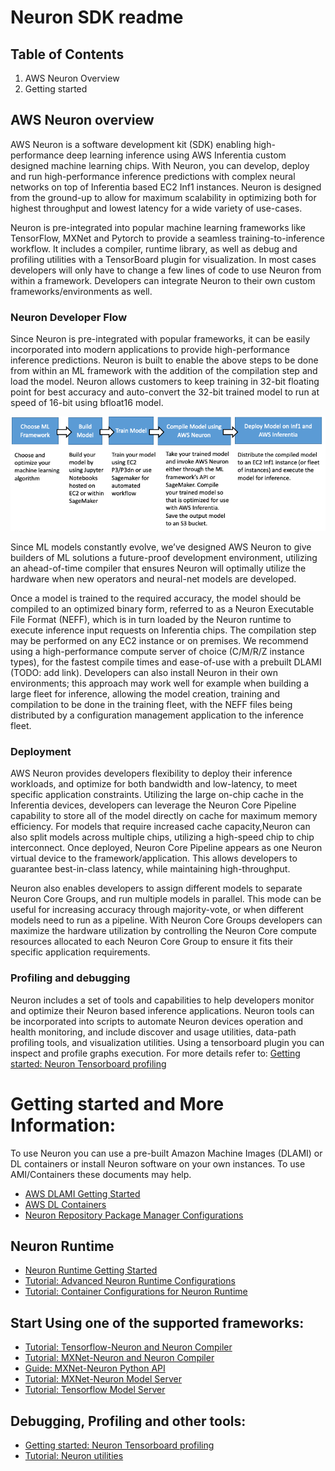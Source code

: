 # Neuron SDK readme

## Table of Contents

1. AWS Neuron Overview
2. Getting started

## AWS Neuron overview

AWS Neuron is a software development kit (SDK) enabling high-performance deep learning inference using AWS Inferentia custom designed machine learning chips. With Neuron, you can develop, deploy and run high-performance inference predictions with complex neural networks on top of Inferentia based EC2 Inf1 instances. Neuron is designed from the ground-up to allow for maximum scalability in optimizing both for highest throughput and lowest latency for a wide variety of use-cases.

Neuron is pre-integrated into popular machine learning frameworks like TensorFlow, MXNet and Pytorch to provide a seamless training-to-inference workflow. It includes a compiler, runtime library, as well as debug and profiling utilities with a TensorBoard plugin for visualization. In most cases developers will only have to change a few lines of code to use Neuron from within a framework. Developers can integrate Neuron to their own custom frameworks/environments as well.


### Neuron Developer Flow

Since Neuron is pre-integrated with popular frameworks, it can be easily incorporated into modern applications to provide high-performance inference predictions. Neuron is built to enable the above steps to be done from within an ML framework with the addition of the compilation step and load the model. Neuron allows customers to keep training in 32-bit floating point for best accuracy and auto-convert the 32-bit trained model to run at speed of 16-bit using bfloat16 model.

![image devflow](./misc/images/devflow.png)

Since ML models constantly evolve, we’ve designed AWS Neuron to give builders of ML solutions a future-proof development environment, utilizing an ahead-of-time compiler that ensures Neuron will optimally utilize the hardware when new operators and neural-net models are developed.

Once a model is trained to the required accuracy, the model should be compiled to an optimized binary form, referred to as a Neuron Executable File Format (NEFF), which is in turn loaded by the Neuron runtime to execute inference input requests on Inferentia chips. The compilation step may be performed on any EC2 instance or on premises. We recommend using a high-performance compute server of choice (C/M/R/Z instance types), for the fastest compile times and ease-of-use with a prebuilt DLAMI (TODO: add link). Developers can also install Neuron in their own environments; this approach may work well for example when building a large fleet for inference, allowing the model creation, training and compilation to be done in the training fleet, with the NEFF files being distributed by a configuration management application to the inference fleet.

### Deployment 

AWS Neuron provides developers flexibility to deploy their inference workloads, and optimize for both bandwidth and low-latency, to meet specific application constraints. Utilizing the large on-chip cache in the Inferentia devices, developers can leverage the Neuron Core Pipeline capability to store all of the model directly on cache for maximum memory efficiency. For models that require increased cache capacity,Neuron can also split models across multiple chips, utilizing a high-speed chip to chip interconnect. Once deployed, Neuron Core Pipeline appears as one Neuron virtual device to the framework/application. This allows developers to guarantee best-in-class latency, while maintaining high-throughput.

Neuron also enables developers to assign different models to separate Neuron Core Groups, and run multiple models in parallel. This mode can be useful for increasing accuracy through majority-vote, or when different models need to run as a pipeline. With Neuron Core Groups developers can maximize the hardware utilization by controlling the Neuron Core compute resources allocated to each Neuron Core Group to ensure it fits their specific application requirements.
 

### Profiling and debugging

Neuron includes a set of tools and capabilities to help developers monitor and optimize their Neuron based inference applications. Neuron tools can be incorporated into scripts to automate Neuron devices operation and health monitoring, and include discover and usage utilities, data-path profiling tools, and visualization utilities. Using a tensorboard plugin you can inspect and profile graphs execution. For more details refer to: [Getting started: Neuron Tensorboard profiling](./docs/getting-started-tensorboard-neuron.md)


# Getting started and More Information:

To use Neuron you can use a pre-built Amazon Machine Images (DLAMI) or DL containers or install Neuron software on your own instances. To use AMI/Containers these documents may help.

* [AWS DLAMI Getting Started](https://docs.aws.amazon.com/dlami/latest/devguide/gs.html)
* [AWS DL Containers](https://docs.aws.amazon.com/dlami/latest/devguide/deep-learning-containers-ec2.html)
* [Neuron Repository Package Manager Configurations](./docs/guide-repo-config.md)

## Neuron Runtime
* [Neuron Runtime Getting Started](./docs/getting-started-neuron-rtd.md)
* [Tutorial: Advanced Neuron Runtime Configurations](./docs/tutorial-advanced-neuron-rtd-configs.md)
* [Tutorial: Container Configurations for Neuron Runtime](./docs/tutorial-containers-neuron-rtd.md)


## Start Using one of the supported frameworks:

* [Tutorial: Tensorflow-Neuron and Neuron Compiler](./docs/tutorial-tensorflow-neuron-compile-infer.md)
* [Tutorial: MXNet-Neuron and Neuron Compiler](./docs/tutorial-mxnet-neuron-compile-infer.md)
* [Guide: MXNet-Neuron Python API](./docs/api-mxnet-neuron-compilation-python-api.md)
* [Tutorial: MXNet-Neuron Model Server](./docs/tutorial-mxnet-neuron-model-serving.md)
* [Tutorial: Tensorflow Model Server](./docs/tutorial-tensorflow-serving.md)


## Debugging, Profiling and other tools:
* [Getting started: Neuron Tensorboard profiling](./docs/getting-started-tensorboard-neuron.md)
* [Tutorial: Neuron utilities](./docs/tutorial-advanced-neuron-operational-tools.md)




